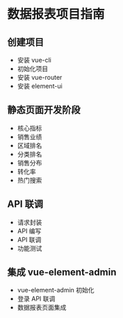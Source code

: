 # 数据报表项目指南

## 创建项目

- 安装 vue-cli
- 初始化项目
- 安装 vue-router
- 安装 element-ui

## 静态页面开发阶段

- 核心指标
- 销售业绩
- 区域排名
- 分类排名
- 销售分布
- 转化率
- 热门搜索

## API 联调

- 请求封装
- API 编写
- API 联调
- 功能测试

## 集成 vue-element-admin

- vue-element-admin 初始化
- 登录 API 联调
- 数据报表页面集成
